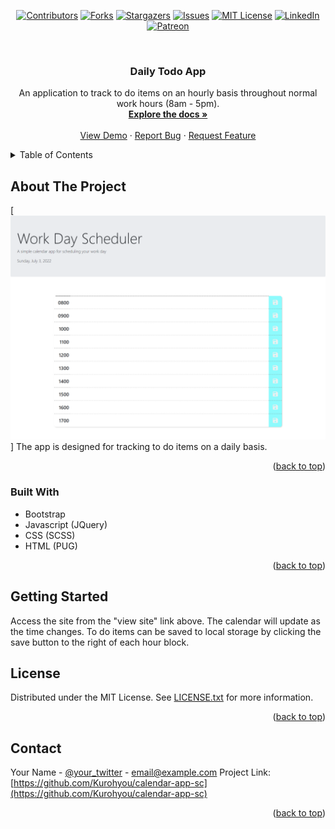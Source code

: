 <div id="top"></div>
<span align="center">

[![Contributors][contributors-shield]][contributors-url] [![Forks][forks-shield]][forks-url] [![Stargazers][stars-shield]][stars-url] [![Issues][issues-shield]][issues-url] [![MIT License][license-shield]][license-url]
[![LinkedIn][linkedin-shield]][linkedin-url] [![Patreon][patreon-shield]][patreon-url]

</span>
<!-- PROJECT LOGO -->
<br />
<div align="center">
<h3 align="center">Daily Todo App</h3>
<p align="center">
An application to track to do items on an hourly basis throughout normal work hours (8am - 5pm).
<br/>
<a href="https://github.com/Kurohyou/calendar-app-sc"><strong>Explore the docs »</strong></a>
<br/>
<br/>
<a href="https://github.com/Kurohyou/calendar-app-sc">View Demo</a>
·
<a href="https://github.com/Kurohyou/calendar-app-sc/issues">Report Bug</a>
·
<a href="https://github.com/Kurohyou/calendar-app-sc/issues">Request Feature</a>
</p>
</div>
<!-- TABLE OF CONTENTS -->
<details>
<summary>Table of Contents</summary>
<ol>
<li>
<a href="#about-the-project">About The Project</a>
<ul>
<li><a href="#built-with">Built With</a></li>
</ul>
</li>
<li>
<a href="#getting-started">Getting Started</a>
</li>
<li><a href="#license">License</a></li>
<li><a href="#contact">Contact</a></li>
</ol>
</details>
<!-- ABOUT THE PROJECT -->

## About The Project
[![Product Name Screen Shot][product-screenshot]]
The app is designed for tracking to do items on a daily basis.
<p align="right">(<a href="#top">back to top</a>)</p>

### Built With
- Bootstrap
- Javascript (JQuery)
- CSS (SCSS)
- HTML (PUG)
<p align="right">(<a href="#top">back to top</a>)</p>
<!-- GETTING STARTED -->

## Getting Started
Access the site from the "view site" link above. The calendar will update as the time changes. To do items can be saved to local storage by clicking the save button to the right of each hour block.
<!-- LICENSE -->

## License
Distributed under the MIT License. See [LICENSE.txt](LICENSE.txt) for more information.
<p align="right">(<a href="#top">back to top</a>)</p>
<!-- CONTACT -->

## Contact
Your Name - [@your_twitter](https://twitter.com/your_username) - email@example.com
Project Link: [https://github.com/Kurohyou/calendar-app-sc](https://github.com/Kurohyou/calendar-app-sc)
<p align="right">(<a href="#top">back to top</a>)</p>
<!-- MARKDOWN LINKS & IMAGES -->
<!-- https://www.markdownguide.org/basic-syntax/#reference-style-links -->

[contributors-shield]: https://img.shields.io/github/contributors/Kurohyou/calendar-app-sc.svg?style=flat
[contributors-url]: https://github.com/Kurohyou/calendar-app-sc/graphs/contributors
[forks-shield]: https://img.shields.io/github/forks/Kurohyou/calendar-app-sc.svg?style=flat
[forks-url]: https://github.com/Kurohyou/calendar-app-sc/network/members
[stars-shield]: https://img.shields.io/github/stars/Kurohyou/calendar-app-sc.svg?style=flat
[stars-url]: https://github.com/Kurohyou/calendar-app-sc/stargazers
[issues-shield]: https://img.shields.io/github/issues/Kurohyou/calendar-app-sc.svg?style=flat
[issues-url]: https://github.com/Kurohyou/calendar-app-sc/issues
[license-shield]: https://img.shields.io/github/license/Kurohyou/calendar-app-sc.svg?style=flat
[license-url]: https://github.com/Kurohyou/calendar-app-sc/blob/master/LICENSE.txt
[linkedin-shield]: https://img.shields.io/badge/-LinkedIn-black.svg?style=flat&logo=linkedin&colorB=555
[linkedin-url]: https://linkedin.com/in/Kurohyou
[patreon-shield]: https://img.shields.io/endpoint.svg?url=https%3A%2F%2Fshieldsio-patreon.vercel.app%2Fapi%3Fusername%3Dkurohyoustudios%26type%3Dpatrons&style=flat
[patreon-url]: https://patreon.com/kurohyoustudios
[product-screenshot]: assets/images/screenshot.png